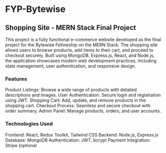 # FYP-Bytewise

## Shopping Site - MERN Stack Final Project
This project is a fully functional e-commerce website developed as the final project for the Bytewise Fellowship on the MERN Stack. The shopping site allows users to browse products, add items to their cart, and proceed to checkout securely. Built using MongoDB, Express.js, React, and Node.js, the application showcases modern web development practices, including state management, user authentication, and responsive design.

### Features
Product Listings: Browse a wide range of products with detailed descriptions and images.
User Authentication: Secure login and registration using JWT.
Shopping Cart: Add, update, and remove products in the shopping cart.
Checkout Process: Seamless and secure checkout with order summary.
Admin Panel: Manage products, orders, and user accounts.

### Technologies Used
Frontend: React, Redux Toolkit, Tailwind CSS
Backend: Node.js, Express.js
Database: MongoDB
Authentication: JWT, bcrypt
Payment Integration: Stripe (optional
